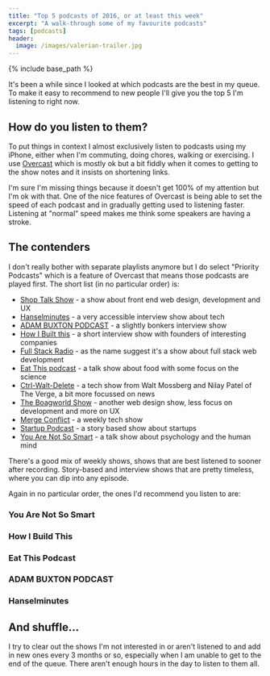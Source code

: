 ```yaml
---
title: "Top 5 podcasts of 2016, or at least this week"
excerpt: "A walk-through some of my favourite podcasts"
tags: [podcasts]
header:
  image: /images/valerian-trailer.jpg
---
```


{% include base_path %}

It's been a while since I looked at which podcasts are the best in my queue. To make it easy to recommend to new people I'll give you the top 5 I'm listening to right now.

## How do you listen to them?
To put things in context I almost exclusively listen to podcasts using my iPhone, either when I'm commuting, doing chores, walking or exercising. I use [Overcast](https://overcast.fm/) which is mostly ok but a bit fiddly when it comes to getting to the show notes and it insists on shortening links.

I'm sure I'm missing things because it doesn't get 100% of my attention but I'm ok with that. One of the nice features of Overcast is being able to set the speed of each podcast and in gradually getting used to listening faster. Listening at "normal" speed makes me think some speakers are having a stroke.

## The contenders
I don't really bother with separate playlists anymore but I do select "Priority Podcasts" which is a feature of Overcast that means those podcasts are played first. The short list (in no particular order) is:

- [Shop Talk Show](http://shoptalkshow.com/) - a show about front end web design, development and UX
- [Hanselminutes](http://hanselminutes.com/) - a very accessible interview show about tech
- [ADAM BUXTON PODCAST](http://adam-buxton.co.uk/ad/category/adam-buxton-podcast/) - a slightly bonkers interview show
- [How I Built this](http://www.npr.org/podcasts/510313/how-i-built-this) - a short interview show with founders of interesting companies
- [Full Stack Radio](http://www.fullstackradio.com/) - as the name suggest it's a show about full stack web development
- [Eat This podcast](http://www.eatthispodcast.com/) - a talk show about food with some focus on the science
- [Ctrl-Walt-Delete](http://www.theverge.com/ctrl-walt-delete) - a tech show from Walt Mossberg and Nilay Patel of The Verge, a bit more focussed on news
- [The Boagworld Show](https://boagworld.com/show) - another web design show, less focus on development and more on UX
- [Merge Conflict](http://www.mergeconflict.fm/) - a weekly tech show
- [Startup Podcast](https://gimletmedia.com/startup/) - a story based show about startups
- [You Are Not So Smart](https://youarenotsosmart.com/podcast/) - a talk show about psychology and the human mind

There's a good mix of weekly shows, shows that are best listened to sooner after recording. Story-based and interview shows that are pretty timeless, where you can dip into any episode.

Again in no particular order, the ones I'd recommend you listen to are:

### You Are Not So Smart


### How I Build This


### Eat This Podcast


### ADAM BUXTON PODCAST


### Hanselminutes


## And shuffle...
I try to clear out the shows I'm not interested in or aren't listened to and add in new ones every 3 months or so, especially when I am unable to get to the end of the queue. There aren't enough hours in the day to listen to them all.